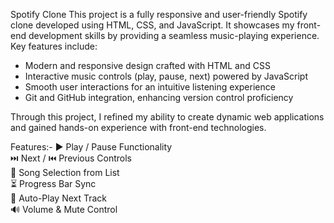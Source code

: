 Spotify Clone
This project is a fully responsive and user-friendly Spotify clone developed using HTML, CSS, and JavaScript. It showcases my front-end development skills by providing a seamless music-playing experience.
Key features include:
- Modern and responsive design crafted with HTML and CSS
- Interactive music controls (play, pause, next) powered by JavaScript
- Smooth user interactions for an intuitive listening experience
- Git and GitHub integration, enhancing version control proficiency

Through this project, I refined my ability to create dynamic web applications and gained hands-on experience with front-end technologies.

Features:-
▶️ Play / Pause Functionality                                                                                                                                                                        
⏭️ Next / ⏮️ Previous Controls                                                                                                  
🎵 Song Selection from List                                                                                           
⏳ Progress Bar Sync                                                                                                   
🔁 Auto-Play Next Track                                                                                                                
🔊 Volume & Mute Control                                                                                                                             
